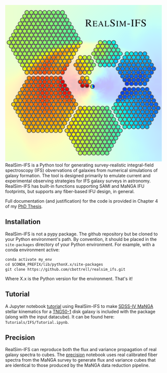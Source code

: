 ![Logo](Figures/IFS/Logo.png)
RealSim-IFS is a Python tool for generating survey-realistic integral-field spectroscopy (IFS) obvervations of galaxies from numerical simulations of galaxy formation. The tool is designed primarily to emulate current and experimental observing strategies for IFS galaxy surveys in astronomy. RealSim-IFS has built-in functions supporting SAMI and MaNGA IFU footprints, but supports any fiber-based IFU design, in general.

Full documentation (and justification) for the code is provided in Chapter 4 of my [PhD Thesis](https://dspace.library.uvic.ca/bitstream/handle/1828/11975/Bottrell_Connor_PhD_2020.pdf?sequence=5&isAllowed=y). 

## Installation

RealSim-IFS is not a pypy package. The github repository but be cloned to your Python environment's path. By convention, it should be placed in the `site-packages` directory of your Python environment. For example, with a conda environment active:
```
conda activate my_env
cd $CONDA_PREFIX/lib/pythonX.x/site-packages
git clone https://github.com/cbottrell/realsim_ifs.git
```
Where X.x is the Python version for the environment. That's it!

## Tutorial

A Jupyter notebook [tutorial](https://github.com/cbottrell/realsim_ifs/blob/master/Tutorials/IFS/Tutorial.ipynb) using RealSim-IFS to make [SDSS-IV MaNGA](https://www.sdss.org/instruments/) stellar kinematics for a [TNG50-1](https://www.tng-project.org/) disk galaxy is included with the package (along with the input datacube). It can be found here: `Tutorials/IFS/Tutorial.ipynb`.

## Precision

RealSim-IFS can reproduce both the flux and variance propagation of real galaxy spectra to cubes. The [precision](https://github.com/cbottrell/realsim_ifs/blob/master/Tutorials/IFS/Precision.ipynb) notebook uses real calibrated fiber spectra from the MaNGA survey to generate flux and variance cubes that are identical to those produced by the MaNGA data reduction pipeline.
